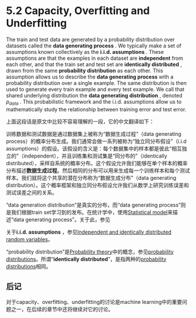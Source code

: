 # 5.2 Capacity, Overfitting and Underfitting



The train and test data are generated by a probability distribution over datasets called the **data generating process** . We typically make a set of assumptions known collectively as the **i.i.d. assumptions** . These assumptions are that the examples in each dataset are **independent** from each other, and that the train set and test set are **identically distributed** , drawn from the same **probability distribution** as each other. This assumption allows us to describe the **data generating process** with a probability distribution over a single example. The same distribution is then used to generate every train example and every test example. We call that shared underlying distribution the **data generating distribution** , denoted $p_{data}$ . This probabilistic framework and the i.i.d. assumptions allow us to mathematically study the relationship between training error and test error.

上面这段话是原文中比较不容易理解的一段，它的中文翻译如下：

训练数据和测试数据是通过数据集上被称为“数据生成过程”（data generating process）的概率分布生成。我们通常会做一系列被称为“独立同分布假设”（i.i.d assumptions）的假设。该假设的含义是：每个数据集中的样本都是彼此“相互独立的”（independent），并且训练集和测试集是“同分布的”（identically distributed），采样自系统的概率分布。这个假设允许我们能够在单个样本的概率分布描述**数据生成过程**。然后相同的分布可以用来生成每一个训练样本和每个测试样本。我们就将这个共享的潜在分布称为“数据生成分布”（data generating distribution）。这个概率框架和独立同分布假设允许我们从数学上研究训练误差和测试误差之间的关系。



“data generation distribution”是真实的分布，而“data generating process”则是我们根据train set学习到的发布。在统计学中，使用[Statistical model](https://en.wikipedia.org/wiki/Statistical_model)来描述“data generating process”。关于此，参见

关于**i.i.d. assumptions** ，参见[Independent and identically distributed random variables](https://en.wikipedia.org/wiki/Independent_and_identically_distributed_random_variables)。

“probability distribution”是[Probability theory](https://en.wikipedia.org/wiki/Probability_theory)中的概念，参见[probability distributions](https://en.wikipedia.org/wiki/Probability_distributions)。所谓“**identically distributed**”，是指两种的[probability distributions](https://en.wikipedia.org/wiki/Probability_distributions)相同。





## 后记

对于capacity、overfitting、underfitting的讨论是machine learning中的重要问题之一，在后续的章节中还将继续对它的讨论。